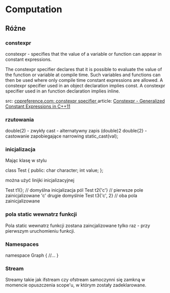 # Computation

## Różne

### constexpr 

constexpr - specifies that the value of a variable or function can appear in constant expressions.

The constexpr specifier declares that it is possible to evaluate the value of the function or variable at compile time. Such variables and functions can then be used where only compile time constant expressions are allowed. A constexpr specifier used in an object declaration implies const. A constexpr specifier used in an function declaration implies inline.

src: [cppreference.com: constexpr specifier ](http://en.cppreference.com/w/cpp/language/constexpr) 
article: [Constexpr - Generalized Constant Expressions in C++11](http://www.cprogramming.com/c++11/c++11-compile-time-processing-with-constexpr.html)

### rzutowania

double(2) - zwykły cast - alternatywny zapis (double)2
double{2} - castowanie zapobiegające narrowing
static_cast<type>(val);

### inicjalizacja

Mając klasę w stylu 

class Test {
public:
	char character;
	int value;
};

można użyć linijki inicjalizacyjnej

Test t1{}; // domyślna inicjalizacja pól
Test t2{'c'} // pierwsze pole zainicjalizowane 'c' drugie domyślnie
Test t3{'c', 2} // oba pola zainicjalizowane


### pola static wewnatrz funkcji

Pola static wewnatrz funkcji zostana zaincjalizowane tylko raz - przy pierwszym uruchomieniu funkcji.

### Namespaces

namespace Graph {
	//...
}

### Stream

Streamy takie jak ifstream czy ofstream samoczynni się zamkną w momencie opuszczenia scope'u, w którym zostały zadeklarowane.